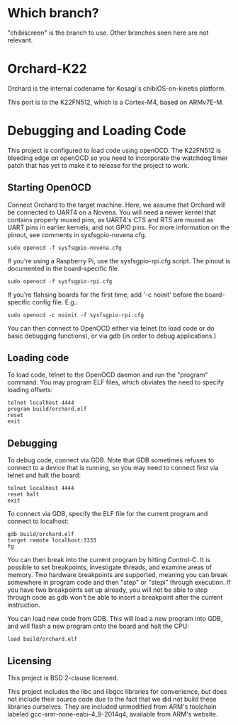 Which branch?
======
"chibiscreen" is the branch to use. Other branches seen here are not relevant.

Orchard-K22
======

Orchard is the internal codename for Kosagi's chibiOS-on-kinetis platform.

This port is to the K22FN512, which is a Cortex-M4, based on ARMv7E-M.


Debugging and Loading Code
==========================

This project is configured to load code using openOCD. The K22FN512 is bleeding
edge on openOCD so you need to incorporate the watchdog timer patch that has
yet to make it to release for the project to work. 

Starting OpenOCD
----------------

Connect Orchard to the target machine.  Here, we assume that Orchard will be
connected to UART4 on a Novena.  You will need a newer kernel that contains
properly muxed pins, as UART4's CTS and RTS are muxed as UART pins in earlier
kernels, and not GPIO pins.  For more information on the pinout, see
comments in sysfsgpio-novena.cfg.

    sudo openocd -f sysfsgpio-novena.cfg

If you're using a Raspberry Pi, use the sysfsgpio-rpi.cfg script.  The
pinout is documented in the board-specific file.

    sudo openocd -f sysfsgpio-rpi.cfg

If you're flahsing boards for the first time, add '-c noinit' before the
board-specific config file.  E.g.:

    sudo openocd -c noinit -f sysfsgpio-rpi.cfg

You can then connect to OpenOCD either via telnet (to load code or do basic
debugging functions), or via gdb (in order to debug applications.)


Loading code
------------

To load code, telnet to the OpenOCD daemon and run the "program" command.  You
may program ELF files, which obviates the need to specify loading offsets:

    telnet localhost 4444
    program build/orchard.elf
    reset
    exit


Debugging
---------

To debug code, connect via GDB.  Note that GDB sometimes refuses to connect
to a device that is running, so you may need to connect first via telnet
and halt the board:

    telnet localhost 4444
    reset halt
    exit

To connect via GDB, specify the ELF file for the current program and connect
to localhost:

    gdb build/orchard.elf
    target remote localhost:3333
    fg

You can then break into the current program by hitting Control-C.  It is
possible to set breakpoints, investigate threads, and examine areas
of memory.  Two hardware breakpoints are supported, meaning you can break
somewhere in program code and then "step" or "stepi" through execution.
If you have two breakpoints set up already, you will not be able to step
through code as gdb won't be able to insert a breakpoint after the current
instruction.

You can load new code from GDB.  This will load a new program into GDB, and
will flash a new program onto the board and halt the CPU:

    load build/orchard.elf


Licensing
---------

This project is BSD 2-clause licensed.

This project includes the libc and libgcc libraries for convenience, but does
not include their source code due to the fact that we did not build these
libraries ourselves.  They are included unmodified from ARM's toolchain
labeled gcc-arm-none-eabi-4_9-2014q4, available from ARM's website.
